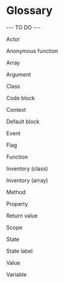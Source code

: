 # Glossary

--- TO DO ---

Actor

Anonymous function

Array 

Argument

Class

Code block

Context

Default block

Event

Flag

Function

Inventory (class)

Inventory (array)

Method

Property

Return value

Scope

State

State label

Value

Variable